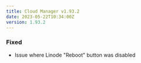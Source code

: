 ```yaml
---
title: Cloud Manager v1.93.2
date: 2023-05-22T10:34:00Z
version: 1.93.2
---
```


### Fixed

- Issue where Linode "Reboot" button was disabled